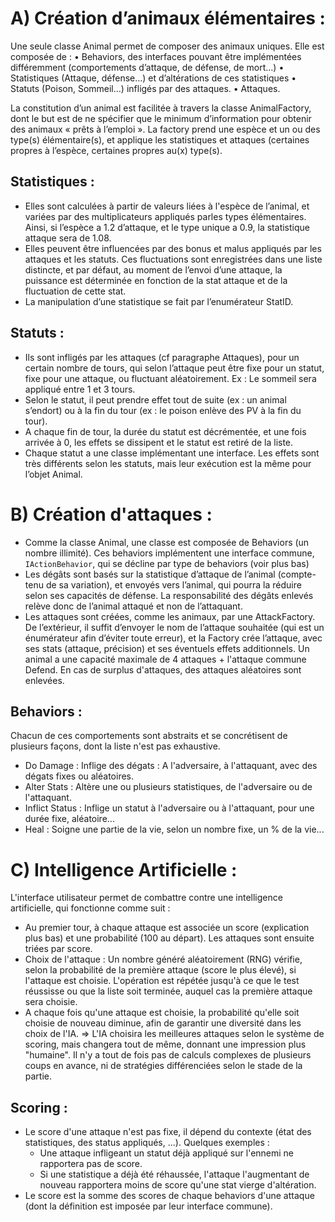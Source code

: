 # A)	Création d’animaux élémentaires :
Une seule classe Animal permet de composer des animaux uniques. Elle est composée de :
•	Behaviors, des interfaces pouvant être implémentées différemment (comportements d’attaque, de défense, de mort…)
•	Statistiques (Attaque, défense…) et d’altérations de ces statistiques
•	Statuts (Poison, Sommeil…) infligés par des attaques.
•	Attaques.

La constitution d’un animal est facilitée à travers la classe AnimalFactory, dont le but est de ne spécifier que le minimum d’information pour obtenir des animaux « prêts à l’emploi ». La factory prend une espèce et un ou des type(s) élémentaire(s), et applique les statistiques et attaques (certaines propres à l’espèce, certaines propres au(x) type(s). 

## Statistiques :
*	Elles sont calculées à partir de valeurs liées à l'espèce de l’animal, et variées par des multiplicateurs appliqués parles types élémentaires. Ainsi, si l’espèce a 1.2 d’attaque, et le type unique a 0.9, la statistique attaque sera de 1.08.
*	 Elles peuvent être influencées par des bonus et malus appliqués par les attaques et les statuts. Ces fluctuations sont enregistrées dans une liste distincte, et par défaut, au moment de l’envoi d’une attaque, la puissance est déterminée en fonction de la stat attaque et de la fluctuation de cette stat.
*	La manipulation d’une statistique se fait par l’enumérateur StatID. 

## Statuts :
*	Ils sont infligés par les attaques (cf paragraphe Attaques), pour un certain nombre de tours, qui selon l’attaque peut être fixe pour un statut, fixe pour une attaque, ou fluctuant aléatoirement. Ex : Le sommeil sera appliqué entre 1 et 3 tours.
*	Selon le statut, il peut prendre effet tout de suite (ex : un animal s’endort) ou à la fin du tour (ex : le poison enlève des PV à la fin du tour).
*	A chaque fin de tour, la durée du statut est décrémentée, et une fois arrivée à 0, les effets se dissipent et le statut est retiré de la liste.
*	Chaque statut a une classe implémentant une interface. Les effets sont très différents selon les statuts, mais leur exécution est la même pour l’objet Animal.

# B) Création d'attaques :
*	Comme la classe Animal, une classe est composée de Behaviors (un nombre illimité). Ces behaviors implémentent une interface commune, `IActionBehavior`, qui se décline par type de behaviors (voir plus bas) 
*	Les dégâts sont basés sur la statistique d’attaque de l’animal (compte-tenu de sa variation), et envoyés vers l’animal, qui pourra la réduire selon ses capacités de défense. La responsabilité des dégâts enlevés relève donc de l’animal attaqué et non de l’attaquant.
*	Les attaques sont créées, comme les animaux, par une AttackFactory. De l’extérieur, il suffit d’envoyer le nom de l’attaque souhaitée (qui est un énumérateur afin d’éviter toute erreur), et la Factory crée l’attaque, avec ses stats (attaque, précision) et ses éventuels effets additionnels. Un animal a une capacité maximale de 4 attaques + l'attaque commune Defend. En cas de surplus d'attaques, des attaques aléatoires sont enlevées.

## Behaviors :
Chacun de ces comportements sont abstraits et se concrétisent de plusieurs façons, dont la liste n'est pas exhaustive.
* Do Damage : Inflige des dégats : A l'adversaire, à l'attaquant, avec des dégats fixes ou aléatoires.
* Alter Stats : Altère une ou plusieurs statistiques, de l'adversaire ou de l'attaquant.
* Inflict Status : Inflige un statut à l'adversaire ou à l'attaquant, pour une durée fixe, aléatoire...
* Heal : Soigne une partie de la vie, selon un nombre fixe, un % de la vie...

# C) Intelligence Artificielle :
L'interface utilisateur permet de combattre contre une intelligence artificielle, qui fonctionne comme suit :
* Au premier tour, à chaque attaque est associée un score (explication plus bas) et une probabilité (100 au départ). Les attaques sont ensuite triées par score.
* Choix de l'attaque : Un nombre généré aléatoirement (RNG) vérifie, selon la probabilité de la première attaque (score le plus élevé), si l'attaque est choisie. L'opération est répétée jusqu'à ce que le test réussisse ou que la liste soit terminée, auquel cas la première attaque sera choisie.
* A chaque fois qu'une attaque est choisie, la probabilité qu'elle soit choisie de nouveau diminue, afin de garantir une diversité dans les choix de l'IA.
=> L'IA choisira les meilleures attaques selon le système de scoring, mais changera tout de même, donnant une impression plus "humaine".
Il n'y a tout de fois pas de calculs complexes de plusieurs coups en avance, ni de stratégies différenciées selon le stade de la partie.

## Scoring :
* Le score d'une attaque n'est pas fixe, il dépend du contexte (état des statistiques, des status appliqués, ...). Quelques exemples :
  * Une attaque infligeant un statut déjà appliqué sur l'ennemi ne rapportera pas de score.
  * Si une statistique a déjà été réhaussée, l'attaque l'augmentant de nouveau rapportera moins de score qu'une stat vierge d'altération.
* Le score est la somme des scores de chaque behaviors d'une attaque (dont la définition est imposée par leur interface commune).

